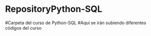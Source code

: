 # RepositoryPython-SQL
#Carpeta del curso de Python-SQL 
#Aquí se irán subiendo diferentes códigos del curso 

